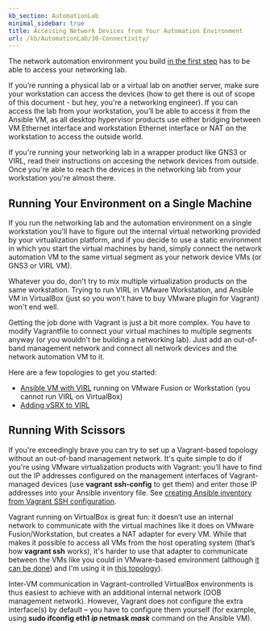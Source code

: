 ```yaml
---
kb_section: AutomationLab
minimal_sidebar: true
title: Accessing Network Devices from Your Automation Environment
url: /kb/AutomationLab/30-Connectivity/
---
```

The network automation environment you build [in the first step](10-Ansible_Environment.html) has to be able to access your networking lab.

If you’re running a physical lab or a virtual lab on another server, make sure your workstation can access the devices (how to get there is out of scope of this document - but hey, you're a networking engineer). If you can access the lab from your workstation, you’ll be able to access it from the Ansible VM, as all desktop hypervisor products use either bridging between VM Ethernet interface and workstation Ethernet interface or NAT on the workstation to access the outside world.

If you're running your networking lab in a wrapper product like GNS3 or VIRL, read their instructions on accesing the network devices from outside. Once you're able to reach the devices in the networking lab from your workstation you're almost there.

## Running Your Environment on a Single Machine

If you run the networking lab and the automation environment on a single workstation you'll have to figure out the internal virtual networking provided by your virtualization platform, and if you decide to use a static environment in which you start the virtual machines by hand, simply connect the network automation VM to the same virtual segment as your network device VMs (or GNS3 or VIRL VM).

<div class='stop' markdown='1'>Whatever you do, don't try to mix multiple virtualization products on the same workstation. Trying to run VIRL in VMware Workstation, and Ansible VM in VirtualBox (just so you won't have to buy VMware plugin for Vagrant) won't end well.</div>

Getting the job done with Vagrant is just a bit more complex. You have to modify Vagrantfile to connect your virtual machines to multiple segments anyway (or you wouldn't be building a networking lab). Just add an out-of-band management network and connect all network devices and the network automation VM to it.

Here are a few topologies to get you started:

- [Ansible VM with VIRL](https://github.com/ipspace/NetOpsWorkshop/tree/master/topologies/VIRL) running on VMware Fusion or Workstation (you cannot run VIRL on VirtualBox)
- [Adding vSRX to VIRL](https://github.com/ipspace/NetOpsWorkshop/tree/master/topologies/vSRX%2BVIRL)

## Running With Scissors

If you're exceedingly brave you can try to set up a Vagrant-based topology without an out-of-band management network. It's quite simple to do if you're using VMware virtualization products with Vagrant: you’ll have to find out the IP addresses configured on the management interfaces of Vagrant-managed devices (use **vagrant ssh-config** to get them) and enter those IP addresses into your Ansible inventory file. See [creating Ansible inventory from Vagrant SSH configuration](../Ansible/Ansible_Inventory_Vagrant.html).

Vagrant running on VirtualBox is great fun: it doesn’t use an internal network to communicate with the virtual machines like it does on VMware Fusion/Workstation, but creates a NAT adapter for every VM. While that makes it possible to access all VMs from the host operating system (that’s how **vagrant ssh** works), it's harder to use that adapter to communicate between the VMs like you could in VMware-based environment (although [it can be done](..//Ansible/Running_Ansible_Vagrant_VM.html)) and I'm using it in [this topology](https://github.com/ipspace/NetOpsWorkshop/tree/master/topologies/EOS-Leaf-and-Spine)).

Inter-VM communication in Vagrant-controlled VirtualBox environments is thus easiest to achieve with an additional internal network (OOB management network). However, Vagrant does not configure the extra interface(s) by default – you have to configure them yourself (for example, using **sudo ifconfig eth1 *ip* netmask *mask*** command on the Ansible VM).

